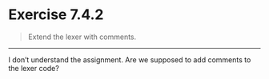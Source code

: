 # Exercise 7.4.2

> Extend the lexer with comments.

---

I don’t understand the assignment.
Are we supposed to add comments to the lexer code?
